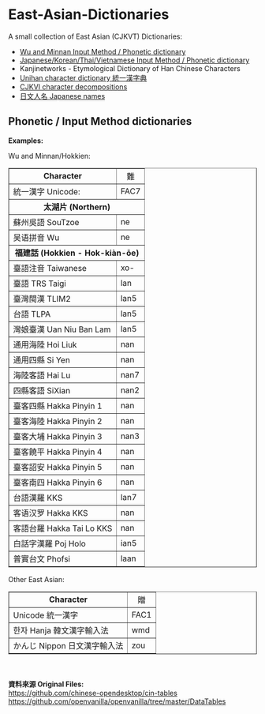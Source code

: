# East-Asian-Dictionaries
A small collection of East Asian (CJKVT) Dictionaries:

- <a href=https://github.com/lxs602/East-Asian-Dictionaries#phonetic-and-input-methods-dictionaries>Wu and Minnan Input Method / Phonetic dictionary</a>
- <a href=https://github.com/lxs602/East-Asian-Dictionaries#phonetic-and-input-methods-dictionaries>Japanese/Korean/Thai/Vietnamese Input Method / Phonetic dictionary<a/>
- Kanjinetworks - Etymological Dictionary of Han Chinese Characters
- <a href=https://github.com/lxs602/Chinese-Mandarin-Dictionaries#%E7%B5%B1%E4%B8%80%E6%BC%A2%E5%AD%97%E5%85%B8-unihan-character-dictionary>Unihan character dictionary 統一漢字典</a>
- <a href=https://github.com/lxs602/Chinese-Mandarin-Dictionaries#cjkvi-decomposition>CJKVI character decompositions</a>
- <a href=https://github.com/lxs602/East-Asian-Dictionaries/blob/main/%E6%97%A5%E6%96%87%E4%BA%BA%E5%90%8D%20Japanese%20names/README.md>日文人名 Japanese names</a>




## Phonetic / Input Method dictionaries
<b>Examples:</b><br>

Wu and Minnan/Hokkien:<br>
<table border=1 cellpadding=3 cellspacing=0><tr align=center><td><b>Character</b></td><td>難</font></td></tr><tr><td>統一漢字 Unicode:</td><td>FAC7</td></tr><tr align=center><td colspan=2><b>太湖片 (Northern)</b></td></tr><tr><td>蘇州吳語 SouTzoe</td><td>ne</td></tr><tr><td>吴语拼音 Wu</td><td>ne</td></tr><tr align=center><td colspan=2><b>福建話 (Hokkien - Hok-kiàn-ōe)</b></td></tr><tr><td>臺語注音 Taiwanese</td><td>xo-</td></tr><tr><td>臺語 TRS Taigi</td><td>lan</td></tr><tr><td>臺灣閩漢 TLIM2</td><td>lan5</td></tr><tr><td>台語 TLPA</td><td>lan5</td></tr><tr><td>灣娘臺漢 Uan Niu Ban Lam</td><td>lan5</td></tr><tr><td>通用海陸 Hoi Liuk</td><td>nan</td></tr><tr><td>通用四縣 Si Yen</td><td>nan</td></tr><tr><td>海陸客語 Hai Lu</td><td>nan7</td></tr><tr><td>四縣客語 SiXian</td><td>nan2</td></tr><tr><td>臺客四縣 Hakka Pinyin 1</td><td>nan</td></tr><tr><td>臺客海陸 Hakka Pinyin 2</td><td>nan</td></tr><tr><td>臺客大埔 Hakka Pinyin 3</td><td>nan3</td></tr><tr><td>臺客饒平 Hakka Pinyin 4</td><td>nan</td></tr><tr><td>臺客詔安 Hakka Pinyin 5</td><td>nan</td></tr><tr><td>臺客南四 Hakka Pinyin 6</td><td>nan</td></tr><tr><td>台語漢羅 KKS</td><td>lan7</td></tr><tr><td>客语汉罗 Hakka KKS</td><td>nan</td></tr><tr><td>客語台羅 Hakka Tai Lo KKS</td><td>nan</td></tr><tr><td>白話字漢羅 Poj Holo</td><td>ian5</td></tr><tr><td>普實台文 Phofsi</td><td>laan</td></tr></table>

Other East Asian:<br>
<table border='1px' cellspacing=0 cellpadding=3></td></tr><tr align=center><td><b>Character</td><td>贈</b></td></tr><tr><td>Unicode 統一漢字</td><td>FAC1</td></tr><tr><td>한자 Hanja 韓文漢字輸入法</td><td>wmd</td></tr></td></tr><tr><td>かんじ Nippon 日文漢字輸入法</td><td>zou</td></tr></table>

<br><br>
<b>資料來源 Original Files:</b><br>
https://github.com/chinese-opendesktop/cin-tables <br>
https://github.com/openvanilla/openvanilla/tree/master/DataTables <br>	 
	
